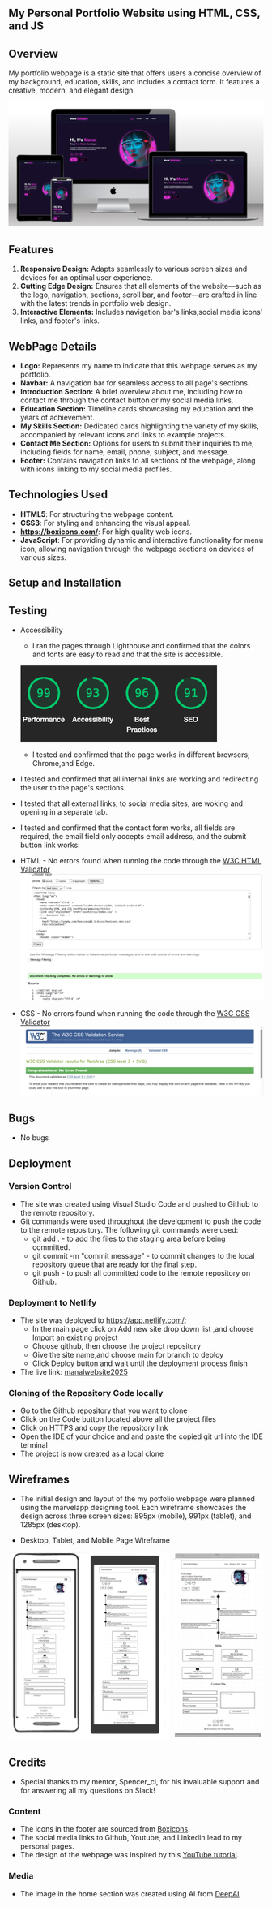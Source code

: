 ## My Personal Portfolio Website using HTML, CSS, and JS

## Overview

My portfolio webpage is a static site that offers users a concise overview of my background, education, skills, and includes a contact form. It features a creative, modern, and elegant design.

![Screenshot of the websites homepage on different devices](assets/images/responsive.png)

## Features

1. **Responsive Design:** Adapts seamlessly to various screen sizes and devices for an optimal user experience.
2. **Cutting Edge Design:** Ensures that all elements of the website—such as the logo, navigation, sections, scroll bar, and footer—are crafted in line with the latest trends in portfolio web design.
3. **Interactive Elements:** Includes navigation bar's links,social media icons' links, and footer's links.

## WebPage Details

- **Logo:** Represents my name to indicate that this webpage serves as my portfolio.
- **Navbar:** A navigation bar for seamless access to all page's sections.
- **Introduction Section:** A brief overview about me, including how to contact me through the contact button or my social media links.
- **Education Section:** Timeline cards showcasing my education and the years of achievement.
- **My Skills Section:** Dedicated cards highlighting the variety of my skills, accompanied by relevant icons and links to example projects.
- **Contact Me Section:** Options for users to submit their inquiries to me, including fields for name, email, phone, subject, and message.
- **Footer:** Contains navigation links to all sections of the webpage, along with icons linking to my social media profiles.

## Technologies Used

- **HTML5**: For structuring the webpage content.
- **CSS3**: For styling and enhancing the visual appeal.
- **https://boxicons.com/**: For high quality web icons.
- **JavaScript**: For providing dynamic and interactive functionality for menu icon, allowing navigation through the webpage sections on devices of various sizes.

## Setup and Installation

## Testing

- Accessibility

  - I ran the pages through Lighthouse and confirmed that the colors and fonts are easy to read and that the site is accessible.

  ![Screenshot of the websites homepage on different devices](assets/images/test.png)

  - I tested and confirmed that the page works in different browsers; Chrome,and Edge.

- I tested and confirmed that all internal links are working and redirecting the user to the page's sections.
- I tested that all external links, to social media sites, are woking and opening in a separate tab.
- I tested and confirmed that the contact form works, all fields are required, the email field only accepts email address, and the submit button link works:
- HTML - No errors found when running the code through the [W3C HTML Validator](https://validator.w3.org/)
  ![Screenshot of the HTML Validator result](/assets/images/htmltest.png)

- CSS - No errors found when running the code through the [W3C CSS Validator](https://jigsaw.w3.org/css-validator/)
  ![Screenshot of the CSS validator result](/assets/images/csstest.png)

## Bugs

- No bugs

## Deployment

### Version Control

- The site was created using Visual Studio Code and pushed to Github to the remote repository.
- Git commands were used throughout the development to push the code to the remote repository. The following git commands were used:
  - git add . - to add the files to the staging area before being committed.
  - git commit -m "commit message" - to commit changes to the local repository queue that are ready for the final step.
  - git push - to push all committed code to the remote repository on Github.

### Deployment to Netlify

- The site was deployed to https://app.netlify.com/:
  - In the main page click on Add new site drop down list ,and choose Import an existing project
  - Choose github, then choose the project repository
  - Give the site name,and choose main for branch to deploy
  - Click Deploy button and wait until the deployment process finish
- The live link: [manalwebsite2025](https://manalwebsite2025.netlify.app/)

### Cloning of the Repository Code locally

- Go to the Github repository that you want to clone
- Click on the Code button located above all the project files
- Click on HTTPS and copy the repository link
- Open the IDE of your choice and and paste the copied git url into the IDE terminal
- The project is now created as a local clone

## Wireframes
-   The initial design and layout of the my potfolio webpage were planned using the marvelapp designing tool. Each wireframe showcases the design across three screen sizes: 895px (mobile), 991px (tablet), and  1285px (desktop).

- Desktop, Tablet, and Mobile Page Wireframe


![screenshot of desktop page wire frame](assets/images/appereance.png)
## Credits
- Special thanks to my mentor, Spencer_ci, for his invaluable support and for answering all my questions on Slack!

### Content
- The icons in the footer are sourced from [Boxicons](https://boxicons.com/).
- The social media links to Github, Youtube, and Linkedin lead to my personal pages.
- The design of the webpage was inspired by this [YouTube tutorial](https://www.youtube.com/watch?v=UqHILyzcULE).

### Media
- The image in the home section was created using AI from [DeepAI](https://deepai.org/).